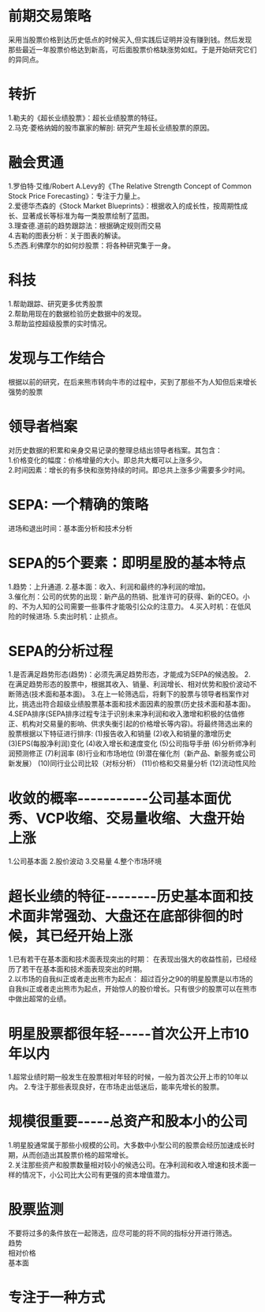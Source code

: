 # 前期交易策略
  采用当股票价格到达历史低点的时候买入,但实践后证明并没有赚到钱。然后发现那些最近一年股票价格达到新高，可后面股票价格缺涨势如虹。于是开始研究它们的异同点。
# 转折  
1.勒夫的《超长业绩股票》：超长业绩股票的特征。   
2.马克·菱格纳姆的股市赢家的解剖: 研究产生超长业绩股票的原因。   

# 融会贯通
1.罗伯特·艾维/Robert A.Levy的《The Relative Strength Concept of Common Stock Price Forecasting》：专注于力量上。  
2.爱德华杰森的《Stock Market Blueprints》：根据收入的成长性，按周期性成长、显著成长等标准为每一类股票绘制了蓝图。  
3.理查德.道前的趋势跟踪法：根据确定规则而交易   
4.吉勒的图表分析：关于图表的解读。    
5.杰西.利佛摩尔的如何炒股票：将各种研究集于一身。   

# 科技
1.帮助跟踪、研究更多优秀股票    
2.帮助用现在的数据检验历史数据中的发现。   
3.帮助监控超级股票的实时情况。   

# 发现与工作结合
根据以前的研究，在后来熊市转向牛市的过程中，买到了那些不为人知但后来增长强势的股票   

# 领导者档案
对历史数据的积累和亲身交易记录的整理总结出领导者档案。其包含：   
1.价格变化的幅度：价格增量的大小。即总共大概可以上涨多少。    
2.时间因素：增长的有多快和涨势持续的时间。即总共上涨多少需要多少时间。    

# SEPA: 一个精确的策略
进场和退出时间：基本面分析和技术分析   

# SEPA的5个要素：即明星股的基本特点   
1.趋势：上升通道.
2.基本面：收入、利润和最终的净利润的增加。   
3.催化剂：公司的优势的出现：新产品的热销、批准许可的获得、新的CEO。小的、不为人知的公司需要一些事件才能吸引公众的注意力。
4.买入时机：在低风险的时候进场.
5.卖出时机：止损点。

# SEPA的分析过程
1.是否满足趋势形态(趋势)：必须先满足趋势形态，才能成为SEPA的候选股。 
2.在满足趋势形态的股票中，根据其收入、销量、利润增长、相对优势和股价波动不断筛选(技术面和基本面)。
3.在上一轮筛选后，将剩下的股票与领导者档案作对比，挑选出符合超级业绩股票基本面和技术面因素的股票(历史技术面和基本面)。
4.SEPA排序(SEPA排序过程专注于识别未来净利润和收入激增和积极的估值修正、机构对交易量的影响、供求失衡引起的价格增长等内容)。将最终筛选出来的股票根据以下特征进行排序:
  (1)报告收入和销量
  (2)收入和销量的激增历史
  (3)EPS(每股净利润)变化
  (4)收入增长和速度变化
  (5)公司指导手册 
  (6)分析师净利润预测修正 
  (7)利润率 
  (8)行业和市场地位
  (9)潜在催化剂（新产品、新服务或公司新发展） 
  (10)同行业公司比较（对标分析） 
  (11)价格和交易量分析 
  (12)流动性风险

# 收敛的概率-----------公司基本面优秀、VCP收缩、交易量收缩、大盘开始上涨
1.公司基本面
2.股价波动
3.交易量
4.整个市场环境

# 超长业绩的特征--------历史基本面和技术面非常强劲、大盘还在底部徘徊的时候，其已经开始上涨
1.已有若干在基本面和技术面表现突出的时期： 在表现出强大的收益性前，已经经历了若干在基本面和技术面表现突出的时期。    
2.以市场的自我纠正或者走出熊市为起点： 超过百分之90的明星股票是以市场的自我纠正或者走出熊市为起点，开始惊人的股价增长。只有很少的股票可以在熊市中做出超常的业绩。    

# 明星股票都很年轻-----首次公开上市10年以内
  1.超常业绩时期一般发生在股票相对年轻的时候，一般为首次公开上市的10年以内。
  2.专注于那些表现良好，在市场走出低迷后，能率先增长的股票。

# 规模很重要-----总资产和股本小的公司
1.明星股通常属于那些小规模的公司。大多数中小型公司的股票会经历加速成长时期，从而创造出其股票价格的超常增长。  
2.关注那些资产和股票数量相对较小的候选公司。在净利润和收入增速和技术面一样的情况下，小公司比大公司有更强的资本增值潜力。  

# 股票监测
  不要将过多的条件放在一起筛选，应尽可能的将不同的指标分开进行筛选。   
  趋势   
  相对价格   
  基本面    

# 专注于一种方式
